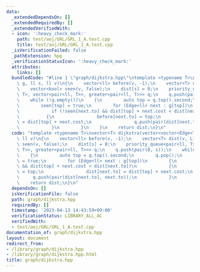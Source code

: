 ```yaml
---
data:
  _extendedDependsOn: []
  _extendedRequiredBy: []
  _extendedVerifiedWith:
  - icon: ':heavy_check_mark:'
    path: test/aoj/GRL/GRL_1_A.test.cpp
    title: test/aoj/GRL/GRL_1_A.test.cpp
  _isVerificationFailed: false
  _pathExtension: hpp
  _verificationStatusIcon: ':heavy_check_mark:'
  attributes:
    links: []
  bundledCode: "#line 1 \"graph/dijkstra.hpp\"\ntemplate <typename T>\nvector<T> dijkstra(vector<vector<Edge<T>>>\
    \ g, ll s, ll v)\n{\n    vector<ll> before(v, -1);\n    vector<T> dist(v, LINF);\n\
    \    vector<bool> seen(v, false);\n    dist[s] = 0;\n    priority_queue<pair<ll,\
    \ T>, vector<pair<ll, T>>, greater<pair<ll, T>>> q;\n    q.push(pair(0, s));\n\
    \    while (!q.empty())\n    {\n        auto top = q.top().second;\n        q.pop();\n\
    \        seen[top] = true;\n        for (Edge<ll> next : g[top])\n        {\n\
    \            if (!seen[next.to] && dist[top] + next.cost < dist[next.to])\n  \
    \          {\n                before[next.to] = top;\n                dist[next.to]\
    \ = dist[top] + next.cost;\n                q.push(pair(dist[next.to], next.to));\n\
    \            }\n        }\n    }\n    return dist;\n}\n"
  code: "template <typename T>\nvector<T> dijkstra(vector<vector<Edge<T>>> g, ll s,\
    \ ll v)\n{\n    vector<ll> before(v, -1);\n    vector<T> dist(v, LINF);\n    vector<bool>\
    \ seen(v, false);\n    dist[s] = 0;\n    priority_queue<pair<ll, T>, vector<pair<ll,\
    \ T>>, greater<pair<ll, T>>> q;\n    q.push(pair(0, s));\n    while (!q.empty())\n\
    \    {\n        auto top = q.top().second;\n        q.pop();\n        seen[top]\
    \ = true;\n        for (Edge<ll> next : g[top])\n        {\n            if (!seen[next.to]\
    \ && dist[top] + next.cost < dist[next.to])\n            {\n                before[next.to]\
    \ = top;\n                dist[next.to] = dist[top] + next.cost;\n           \
    \     q.push(pair(dist[next.to], next.to));\n            }\n        }\n    }\n\
    \    return dist;\n}\n"
  dependsOn: []
  isVerificationFile: false
  path: graph/dijkstra.hpp
  requiredBy: []
  timestamp: '2023-04-13 14:43:59+09:00'
  verificationStatus: LIBRARY_ALL_AC
  verifiedWith:
  - test/aoj/GRL/GRL_1_A.test.cpp
documentation_of: graph/dijkstra.hpp
layout: document
redirect_from:
- /library/graph/dijkstra.hpp
- /library/graph/dijkstra.hpp.html
title: graph/dijkstra.hpp
---
```

